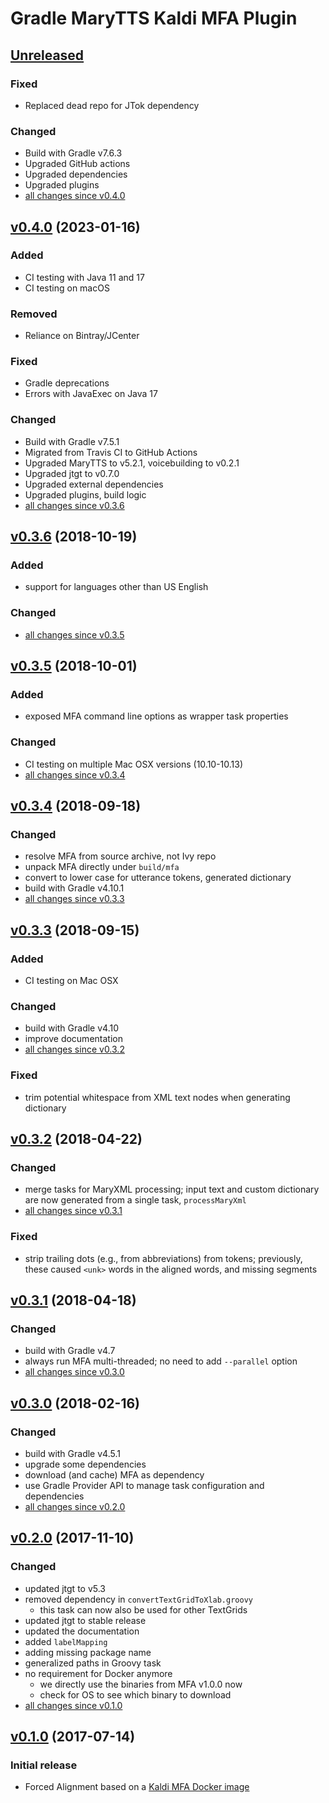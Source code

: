 Gradle MaryTTS Kaldi MFA Plugin
===============================

[Unreleased]
------------

### Fixed

- Replaced dead repo for JTok dependency

### Changed

- Build with Gradle v7.6.3
- Upgraded GitHub actions
- Upgraded dependencies
- Upgraded plugins
- [all changes since v0.4.0]

[v0.4.0] (2023-01-16)
---------------------

### Added

- CI testing with Java 11 and 17
- CI testing on macOS

### Removed

- Reliance on Bintray/JCenter

### Fixed

- Gradle deprecations
- Errors with JavaExec on Java 17

### Changed

- Build with Gradle v7.5.1
- Migrated from Travis CI to GitHub Actions
- Upgraded MaryTTS to v5.2.1, voicebuilding to v0.2.1
- Upgraded jtgt to v0.7.0
- Upgraded external dependencies
- Upgraded plugins, build logic
- [all changes since v0.3.6]

[v0.3.6] (2018-10-19)
---------------------

### Added

- support for languages other than US English

### Changed

- [all changes since v0.3.5]

[v0.3.5] (2018-10-01)
---------------------

### Added

- exposed MFA command line options as wrapper task properties

### Changed

- CI testing on multiple Mac OSX versions (10.10-10.13)
- [all changes since v0.3.4]

[v0.3.4] (2018-09-18)
---------------------

### Changed

- resolve MFA from source archive, not Ivy repo
- unpack MFA directly under `build/mfa`
- convert to lower case for utterance tokens, generated dictionary
- build with Gradle v4.10.1
- [all changes since v0.3.3]

[v0.3.3] (2018-09-15)
---------------------

### Added

- CI testing on Mac OSX

### Changed

- build with Gradle v4.10
- improve documentation
- [all changes since v0.3.2]

### Fixed

- trim potential whitespace from XML text nodes when generating dictionary

[v0.3.2] (2018-04-22)
---------------------

### Changed

- merge tasks for MaryXML processing; input text and custom dictionary are now generated from a single task, `processMaryXml`
- [all changes since v0.3.1]

### Fixed

- strip trailing dots (e.g., from abbreviations) from tokens; previously, these caused `<unk>` words in the aligned words, and missing segments

[v0.3.1] (2018-04-18)
---------------------

### Changed

- build with Gradle v4.7
- always run MFA multi-threaded; no need to add `--parallel` option
- [all changes since v0.3.0]

[v0.3.0] (2018-02-16)
---------------------

### Changed

- build with Gradle v4.5.1
- upgrade some dependencies
- download (and cache) MFA as dependency
- use Gradle Provider API to manage task configuration and dependencies
- [all changes since v0.2.0]

[v0.2.0] (2017-11-10)
---------------------

### Changed

- updated jtgt to v5.3
- removed dependency in `convertTextGridToXlab.groovy`
    - this task can now also be used for other TextGrids
- updated jtgt to stable release
- updated the documentation
- added `labelMapping`
- adding missing package name
- generalized paths in Groovy task
- no requirement for Docker anymore
    - we directly use the binaries from MFA v1.0.0 now
    - check for OS to see which binary to download
- [all changes since v0.1.0]

[v0.1.0] (2017-07-14)
---------------------

### Initial release

- Forced Alignment based on a [Kaldi MFA Docker image](https://hub.docker.com/r/psibre/kaldi-mfa/)

[Unreleased]: https://github.com/marytts/gradle-marytts-kaldi-mfa-plugin/tree/master
[all changes since v0.4.0]: https://github.com/marytts/gradle-marytts-kaldi-mfa-plugin/compare/v0.4.0...HEAD
[v0.4.0]: https://github.com/marytts/gradle-marytts-kaldi-mfa-plugin/releases/tag/v0.4.0
[all changes since v0.3.6]: https://github.com/marytts/gradle-marytts-kaldi-mfa-plugin/compare/v0.3.6...v0.4.0
[v0.3.6]: https://github.com/marytts/gradle-marytts-kaldi-mfa-plugin/releases/tag/v0.3.6
[all changes since v0.3.5]: https://github.com/marytts/gradle-marytts-kaldi-mfa-plugin/compare/v0.3.5...v0.3.6
[v0.3.5]: https://github.com/marytts/gradle-marytts-kaldi-mfa-plugin/releases/tag/v0.3.5
[all changes since v0.3.4]: https://github.com/marytts/gradle-marytts-kaldi-mfa-plugin/compare/v0.3.4...v0.3.5
[v0.3.4]: https://github.com/marytts/gradle-marytts-kaldi-mfa-plugin/releases/tag/v0.3.4
[all changes since v0.3.3]: https://github.com/marytts/gradle-marytts-kaldi-mfa-plugin/compare/v0.3.3...v0.3.4
[v0.3.3]: https://github.com/marytts/gradle-marytts-kaldi-mfa-plugin/releases/tag/v0.3.3
[all changes since v0.3.2]: https://github.com/marytts/gradle-marytts-kaldi-mfa-plugin/compare/v0.3.2...v0.3.3
[v0.3.2]: https://github.com/marytts/gradle-marytts-kaldi-mfa-plugin/releases/tag/v0.3.2
[all changes since v0.3.1]: https://github.com/marytts/gradle-marytts-kaldi-mfa-plugin/compare/v0.3.1...v0.3.2
[v0.3.1]: https://github.com/marytts/gradle-marytts-kaldi-mfa-plugin/releases/tag/v0.3.1
[all changes since v0.3.0]: https://github.com/marytts/gradle-marytts-kaldi-mfa-plugin/compare/v0.3.0...v0.3.1
[v0.3.0]: https://github.com/marytts/gradle-marytts-kaldi-mfa-plugin/releases/tag/v0.3.0
[all changes since v0.2.0]: https://github.com/marytts/gradle-marytts-kaldi-mfa-plugin/compare/v0.2.0...v0.3.0
[v0.2.0]: https://github.com/marytts/gradle-marytts-kaldi-mfa-plugin/releases/tag/v0.2.0
[all changes since v0.1.0]: https://github.com/marytts/gradle-marytts-kaldi-mfa-plugin/compare/v0.1.0...v0.2.0
[v0.1.0]: https://github.com/marytts/gradle-marytts-kaldi-mfa-plugin/releases/tag/v0.1.0
